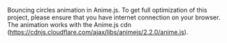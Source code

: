 Bouncing circles animation in Anime.js. To get full optimization of this project, please ensure that you have internet connection
on your browser.  The animation works with the Anime.js cdn (https://cdnjs.cloudflare.com/ajax/libs/animejs/2.2.0/anime.js).
